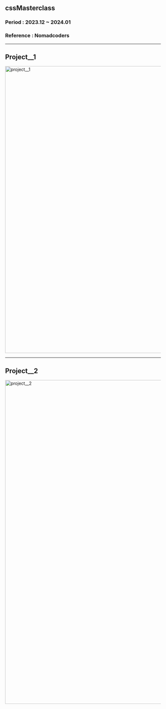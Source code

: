 ## cssMasterclass
### Period : 2023.12 ~ 2024.01
### Reference : Nomadcoders

---

## Project__1
<img width="926" alt="project__1" src="https://github.com/Jyejin99/cssMasterclass/assets/99463958/f1b499b0-5d66-4cb8-b9ff-1c7bc982c260">

---

## Project__2
<img width="1045" alt="project__2" src="https://github.com/Jyejin99/cssMasterclass/assets/99463958/9f1902b0-f693-49e8-bea9-024f6457b82f">
